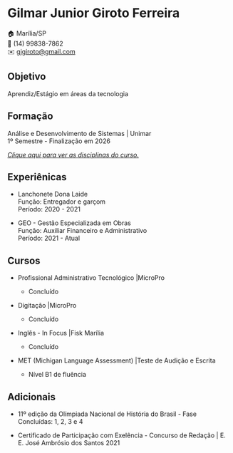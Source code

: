 # Gilmar Junior Giroto Ferreira

:house: Marília/SP <br>
:iphone: (14) 99838-7862 <br>
:envelope: gjgiroto@gmail.com

## Objetivo
Aprendiz/Estágio em áreas da tecnologia  

## Formação 
Análise e Desenvolvimento de Sistemas | Unimar <br>
1º Semestre - Finalização em 2026 

[_Clique aqui para ver as disciplinas do curso._](https://oficial.unimar.br/cursos/analise-e-desenvolvimento-de-sistemas/)

## Experiênicas
* Lanchonete Dona Laide <br>
Função: Entregador e garçom <br>
Período: 2020 - 2021

* GEO - Gestão Especializada em Obras <br>
Função: Auxiliar Financeiro e Administrativo <br> 
Período: 2021 - Atual

## Cursos
* Profissional Administrativo Tecnológico |MicroPro <br>
    - Concluído

* Digitação |MicroPro <br>
    - Concluído 

* Inglês - In Focus |Fisk Marília <br>
    - Concluído

* MET (Michigan Language Assessment) |Teste de Audição e Escrita <br>
    - Nível B1 de fluência

## Adicionais
* 11º edição da Olímpiada Nacional de História do Brasil - Fase Concluídas: 1, 2, 3 e 4

* Certificado de Participação com Exelência - Concurso de Redação | E. E. José Ambrósio dos Santos 2021









